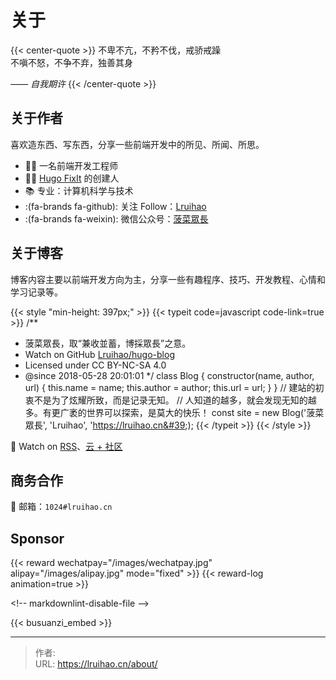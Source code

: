 # 关于


{{&lt; center-quote &gt;}}
不卑不亢，不矜不伐，戒骄戒躁\
不嗔不怒，不争不弃，独善其身

_—— 自我期许_
{{&lt; /center-quote &gt;}}

## 关于作者

喜欢造东西、写东西，分享一些前端开发中的所见、所闻、所思。

- 👨‍💻 一名前端开发工程师
- 👨‍💼 [Hugo FixIt](https://github.com/hugo-fixit) 的创建人
- 📚 专业：计算机科学与技术
- :(fa-brands fa-github): 关注 Follow：[Lruihao](https://github.com/Lruihao)
- :(fa-brands fa-weixin): 微信公众号：[菠菜眾長](https://lruihao.cn/images/qr-wx-mp.webp)

## 关于博客

博客内容主要以前端开发方向为主，分享一些有趣程序、技巧、开发教程、心情和学习记录等。

{{&lt; style &#34;min-height: 397px;&#34; &gt;}}
{{&lt; typeit code=javascript code-link=true &gt;}}
/**
 * 菠菜眾長，取“兼收並蓄，博採眾長”之意。
 * Watch on GitHub [Lruihao/hugo-blog](https://github.com/Lruihao/hugo-blog) 
 * Licensed under CC BY-NC-SA 4.0
 * @since 2018-05-28 20:01:01
 */
class Blog {
  constructor(name, author, url) {
    this.name = name;
    this.author = author;
    this.url = url;
  }
}
// 建站的初衷不是为了炫耀所致，而是记录无知。
// 人知道的越多，就会发现无知的越多。有更广袤的世界可以探索，是莫大的快乐！
const site = new Blog(&#39;菠菜眾長&#39;, &#39;Lruihao&#39;, &#39;https://lruihao.cn&#39;);
{{&lt; /typeit &gt;}}
{{&lt; /style &gt;}}

🔗 Watch on [RSS](http://lruihao.cn/index.xml)、[云 &#43; 社区](https://cloud.tencent.com/developer/column/94521)

## 商务合作

📮 邮箱：`1024#lruihao.cn`

## Sponsor

{{&lt; reward wechatpay=&#34;/images/wechatpay.jpg&#34; alipay=&#34;/images/alipay.jpg&#34; mode=&#34;fixed&#34; &gt;}}
{{&lt; reward-log animation=true &gt;}}

&lt;!-- markdownlint-disable-file --&gt;

{{&lt; busuanzi_embed &gt;}}


---

> 作者:   
> URL: https://lruihao.cn/about/  

